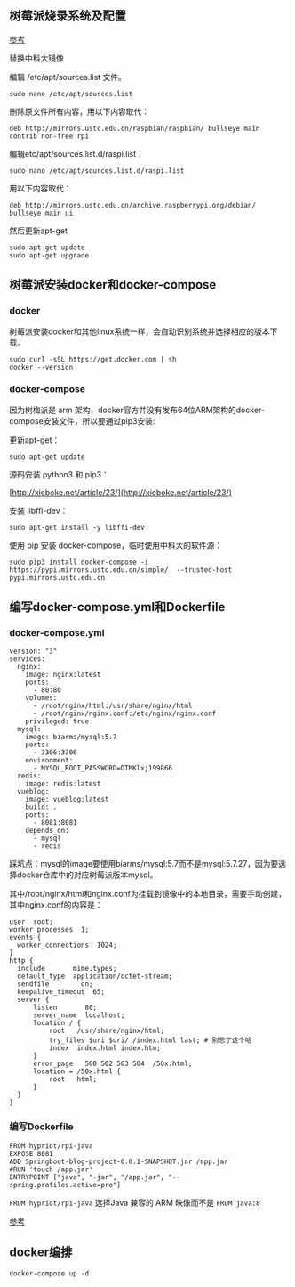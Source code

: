 ## 树莓派烧录系统及配置
[参考](https://mp.weixin.qq.com/s/CHIiVTNdAWU_J_ujDanj0Q)

替换中科大镜像

编辑 /etc/apt/sources.list 文件。
```
sudo nano /etc/apt/sources.list
```

删除原文件所有内容，用以下内容取代：


```
deb http://mirrors.ustc.edu.cn/raspbian/raspbian/ bullseye main contrib non-free rpi
```

编辑etc/apt/sources.list.d/raspi.list：

```
sudo nano /etc/apt/sources.list.d/raspi.list
```

用以下内容取代：
```
deb http://mirrors.ustc.edu.cn/archive.raspberrypi.org/debian/ bullseye main ui
```

然后更新apt-get
```
sudo apt-get update
sudo apt-get upgrade
```

## 树莓派安装docker和docker-compose
### docker 
树莓派安装docker和其他linux系统一样，会自动识别系统并选择相应的版本下载。

```
sudo curl -sSL https://get.docker.com | sh
docker --version
```
### docker-compose

因为树梅派是 arm 架构，docker官方并没有发布64位ARM架构的docker-compose安装文件，所以要通过pip3安装:

更新apt-get：

```
sudo apt-get update
```

源码安装 python3 和 pip3：

[http://xieboke.net/article/23/](http://xieboke.net/article/23/)

安装 libffi-dev：

```
sudo apt-get install -y libffi-dev
```

使用 pip 安装 docker-compose，临时使用中科大的软件源：

```
sudo pip3 install docker-compose -i https://pypi.mirrors.ustc.edu.cn/simple/  --trusted-host  pypi.mirrors.ustc.edu.cn
```

## 编写docker-compose.yml和Dockerfile

### docker-compose.yml

```
version: "3"  
services:  
  nginx:  
    image: nginx:latest  
    ports:  
      - 80:80  
    volumes:  
      - /root/nginx/html:/usr/share/nginx/html  
      - /root/nginx/nginx.conf:/etc/nginx/nginx.conf  
    privileged: true  
  mysql:  
    image: biarms/mysql:5.7  
    ports:  
      - 3306:3306  
    environment:  
      - MYSQL_ROOT_PASSWORD=DTMKlxj199866  
  redis:  
    image: redis:latest  
  vueblog:  
    image: vueblog:latest  
    build: .  
    ports:  
      - 8081:8081  
    depends_on:  
      - mysql  
      - redis  
```
踩坑点：mysql的image要使用biarms/mysql:5.7而不是mysql:5.7.27，因为要选择docker仓库中的对应树莓派版本mysql。

其中/root/nginx/html和nginx.conf为挂载到镜像中的本地目录，需要手动创建，其中nginx.conf的内容是：

```
user  root;
worker_processes  1;
events {
  worker_connections  1024;
}
http {
  include       mime.types;
  default_type  application/octet-stream;
  sendfile        on;
  keepalive_timeout  65;
  server {
      listen       80;
      server_name  localhost;
      location / {
          root   /usr/share/nginx/html;
          try_files $uri $uri/ /index.html last; # 别忘了这个哈
          index  index.html index.htm;
      }
      error_page   500 502 503 504  /50x.html;
      location = /50x.html {
          root   html;
      }
  }
}
```
### 编写Dockerfile 

```
FROM hypriot/rpi-java
EXPOSE 8081
ADD Springboot-blog-project-0.0.1-SNAPSHOT.jar /app.jar
#RUN 'touch /app.jar'
ENTRYPOINT ["java", "-jar", "/app.jar", "--spring.profiles.active=pro"]
```
`FROM hypriot/rpi-java` 选择Java 兼容的 ARM 映像而不是 `FROM java:8`

[参考](https://www.kevinhooke.com/2016/06/18/spring-boot-rest-app-in-a-docker-container-on-the-raspberry-pi/)


## docker编排

```
docker-compose up -d
```


